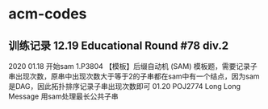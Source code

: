 # acm-codes
训练记录
12.19 Educational Round #78 div.2
---
2020
01.18 开始sam 1.P3804 【模板】后缀自动机 (SAM) 模板题，需要记录子串出现次数，原串中出现次数大于等于2的子串都在sam中有一个结点，因为sam是DAG，因此拓扑排序记录子串出现次数即可
01.20 POJ2774 Long Long Message 用sam处理最长公共子串
